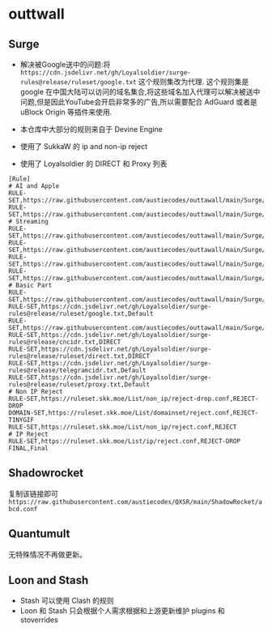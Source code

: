 # outtwall

## Surge
- 解决被Google送中的问题:将 `https://cdn.jsdelivr.net/gh/Loyalsoldier/surge-rules@release/ruleset/google.txt` 这个规则集改为代理. 这个规则集是 google 在中国大陆可以访问的域名集合,将这些域名加入代理可以解决被送中问题,但是因此YouTube会开启非常多的广告,所以需要配合 AdGuard 或者是 uBlock Origin 等插件来使用.

- 本仓库中大部分的规则来自于 Devine Engine
- 使用了 SukkaW 的 ip and non-ip reject
- 使用了 Loyalsoldier 的 DIRECT 和 Proxy 列表


```
[Rule]
# AI and Apple
RULE-SET,https://raw.githubusercontent.com/austiecodes/outtawall/main/Surge/AI/AI.list,Default
RULE-SET,https://raw.githubusercontent.com/austiecodes/outtawall/main/Surge/Apple.list,DIRECT
# Streaming
RULE-SET,https://raw.githubusercontent.com/austiecodes/outtawall/main/Surge/Streaming/Netflix.list,Netflix
RULE-SET,https://raw.githubusercontent.com/austiecodes/outtawall/main/Surge/Streaming/DisneyPlus.list,DisneyPlus
RULE-SET,https://raw.githubusercontent.com/austiecodes/outtawall/main/Surge/Streaming/PrimeVideo.list,PrimeVideo
RULE-SET,https://raw.githubusercontent.com/austiecodes/outtawall/main/Surge/Streaming/Spotify.list,Default
# Basic Part
RULE-SET,https://raw.githubusercontent.com/austiecodes/outtawall/main/Surge/Direct.list,DIRECT
RULE-SET,https://cdn.jsdelivr.net/gh/Loyalsoldier/surge-rules@release/ruleset/google.txt,Default
RULE-SET,https://raw.githubusercontent.com/austiecodes/outtawall/main/Surge/Global.list,Default
RULE-SET,https://cdn.jsdelivr.net/gh/Loyalsoldier/surge-rules@release/cncidr.txt,DIRECT
RULE-SET,https://cdn.jsdelivr.net/gh/Loyalsoldier/surge-rules@release/ruleset/direct.txt,DIRECT
RULE-SET,https://cdn.jsdelivr.net/gh/Loyalsoldier/surge-rules@release/telegramcidr.txt,Default
RULE-SET,https://cdn.jsdelivr.net/gh/Loyalsoldier/surge-rules@release/ruleset/proxy.txt,Default
# Non IP Reject
RULE-SET,https://ruleset.skk.moe/List/non_ip/reject-drop.conf,REJECT-DROP
DOMAIN-SET,https://ruleset.skk.moe/List/domainset/reject.conf,REJECT-TINYGIF
RULE-SET,https://ruleset.skk.moe/List/non_ip/reject.conf,REJECT
# IP Reject
RULE-SET,https://ruleset.skk.moe/List/ip/reject.conf,REJECT-DROP
FINAL,Final
```

## Shadowrocket
复制该链接即可 `https://raw.githubusercontent.com/austiecodes/QXSR/main/ShadowRocket/abcd.conf`

## Quantumult
无特殊情况不再做更新。

## Loon and Stash
- Stash 可以使用 Clash 的规则
- Loon 和 Stash 只会根据个人需求根据和上游更新维护 plugins 和 stoverrides

